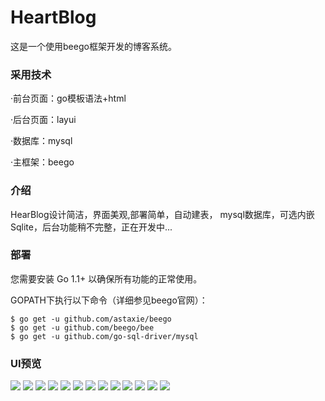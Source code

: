 # HeartBlog

这是一个使用beego框架开发的博客系统。

### 采用技术

·前台页面：go模板语法+html

·后台页面：layui

·数据库：mysql

·主框架：beego
### 介绍
HearBlog设计简洁，界面美观,部署简单，自动建表，
mysql数据库，可选内嵌Sqlite，后台功能稍不完整，正在开发中...


### 部署
您需要安装 Go 1.1+ 以确保所有功能的正常使用。

GOPATH下执行以下命令（详细参见beego官网）：
```
$ go get -u github.com/astaxie/beego  
$ go get -u github.com/beego/bee
$ go get -u github.com/go-sql-driver/mysql
```
### UI预览
![](https://pic.superbed.cn/item/5df20fe61f8f59f4d68df7a8.png)
![](https://pic.superbed.cn/item/5df20fe61f8f59f4d68df7aa.png)
![](https://pic.superbed.cn/item/5df20fe61f8f59f4d68df7ac.png)
![](https://pic.superbed.cn/item/5df20fe61f8f59f4d68df7ae.png)
![](https://pic.superbed.cn/item/5df20fe61f8f59f4d68df7b0.png)
![](https://pic3.superbed.cn/item/5df2e1cb1f8f59f4d67aa944.png)
![](https://pic.superbed.cn/item/5df20fed1f8f59f4d68dfdd8.png)
![](https://pic.superbed.cn/item/5df20fed1f8f59f4d68dfdda.png)
![](https://pic.superbed.cn/item/5df20fed1f8f59f4d68dfddd.png)
![](https://pic.superbed.cn/item/5df20fed1f8f59f4d68dfddf.png)
![](https://pic.superbed.cn/item/5df20fed1f8f59f4d68dfde1.png)
![](https://pic.superbed.cn/item/5df20ff31f8f59f4d68e0041.png)
![](https://pic.superbed.cn/item/5df20ff31f8f59f4d68e0046.png)